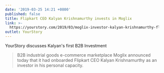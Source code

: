 ```yaml
---
date: '2019-03-25 14:21 +0800'
published: false
title: Flipkart CEO Kalyan Krishnamurthy invests in Moglix
link: >-
  https://yourstory.com/2019/03/moglix-investor-kalyan-krishnamurthy-flipkart-i2799vc7fs
outlet: YourStory
---
```

YourStory discusses Kalyan's first B2B Investment

> B2B industrial goods e-commerce marketplace Moglix announced today that it had onboarded Flipkart CEO Kalyan Krishnamurthy as an investor in his personal capacity.
